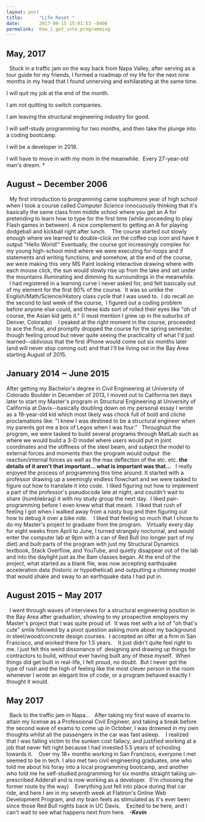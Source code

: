 ```yaml
---
layout: post
title:      "Life Reset "
date:       2017-09-15 15:01:53 -0400
permalink:  how_i_got_into_programming
---
```


## May, 2017
 
Stuck in a traffic jam on the way back from Napa Valley, after serving as a tour guide for my friends, I formed a roadmap of my life for the next nine months in my head that I found unnerving and exhilarating at the same time.

I will quit my job at the end of the month.

I am not quitting to switch companies. 

I am leaving the structural engineering industry for good.

I will self-study programming for two months, and then take the plunge into a coding bootcamp.

I will be a developer in 2018.  

I will have to move in with my mom in the meanwhile.  Every 27-year-old man's dream. * 

## August ~ December 2006
 
My first introduction to programming came sophomore year of high school when I took a course called *Computer Science* innocuously thinking that it's basically the same class from middle school where you get an A for pretending to learn how to type for the first time (while proceeding to play Flash games in between). A nice complement to getting an A for playing dodgeball and kickball right after lunch.  
 
The course started out slowly enough where we learned to double-click on the coffee cup icon and have it output "Hello World!" Eventually, the course got increasingly complex for my young high-school mind where we were executing for-loops and if statements and writing functions, and somehow, at the end of the course, we were making this very MS Paint looking interactive drawing where with each mouse click, the sun would slowly rise up from the lake and set under the mountains illuminating and dimming its surroundings in the meanwhile.   
 
I had registered in a learning curve I never asked for, and felt basically out of my element for the first 90% of the course.  It was so unlike the English/Math/Science/History class cycle that I was used to.  I do recall on the second to last week of the course,  I figured out a coding problem before anyone else could, and these kids sort of rolled their eyes like "oh of course, the Asian kid gets it." (I must mention I grew up in the suburbs of Denver, Colorado)  
 
I peaked at the right moment in the course, proceeded to ace the final, and promptly dropped the course for the spring semester, though feeling proud but never quite seeing the practicality of what I'd just learned--oblivious that the first iPhone would come out six months later (and will never stop coming out) and that I'll be living out in the Bay Area starting August of 2015. 
 
## January 2014 ~ June 2015

After getting my Bachelor's degree in Civil Engineering at University of Colorado Boulder in December of 2013, I moved out to California ten days later to start my Master's program in Structural Engineering at University of California at Davis--basically doubling down on my personal essay I wrote as a 19-year-old kid which most likely was chock full of bold and cliché proclamations like: "I knew I was destined to be a structural engineer when my parents got me a box of Legos when I was four." 
 
Throughout the program, we were tasked to build several programs through MatLab such as where we would build a 3-D model where users would put in joint coordinates and the stiffness of the steel beam, and subject the model to external forces and moments then the program would output  the reaction/internal forces as well as the max deflection of the etc. etc. **the details of it aren't that important… what is important was that…**
 
I really enjoyed the process of programming this time around. It started with a professor drawing up a seemingly endless flowchart and we were tasked to figure out how to translate it into code.  I liked figuring out how to implement a part of the professor's pseudocode late at night, and couldn't wait to share (humblebrag) it with my study group the next day.  I liked pair-programming before I even knew what that meant.  I liked that rush of feeling I got when I walked away from a nasty bug and then figuring out how to debug it over a bike ride.  
 
I liked that feeling so much that I chose to do my Master's project to graduate from the program.
 
Virtually every day for eight weeks from April to June, I turned strangely nocturnal, and would enter the computer lab at 9pm with a can of Red Bull (no longer part of my diet) and built parts of the program with just my Structural Dynamics textbook, Stack Overflow, and YouTube, and quietly disappear out of the lab and into the daylight just as the 8am classes began. At the end of the project, what started as a blank file, was now accepting earthquake acceleration data (historic or hypothetical) and outputting a chimney model that would shake and sway to an earthquake data I had put in.    
 
## August 2015 ~ May 2017
 
I went through waves of interviews for a structural engineering position in the Bay Area after graduation, showing to my prospective employers my Master's project that I was quite proud of.  It was met with a lot of "oh that's cute" smile followed by a pivot question asking more about my background in steel/wood/concrete design courses.  I accepted an offer at a firm in San Francisco, and worked there for 1.5 years.  
 
It just didn't quite feel right to me. I just felt this weird dissonance of  designing and drawing up things for contractors to build, without ever having built any of these myself.  When things did get built in real-life, I felt proud, no doubt.  But I never got the type of rush and the high of feeling like the most clever person in the room whenever I wrote an elegant line of code, or a program behaved exactly I thought it would.  
 
## May 2017
 
Back to the traffic jam in Napa…
 
After taking my first wave of exams to attain my license as a Professional Civil Engineer, and taking a break before the second wave of exams to come up in October, I was drowned in my own thoughts whilst all the passengers in the car was fast asleep.  
 
I realized that I was falling victim to the sunken cost fallacy, and justified working at a job that never felt right because I had invested 5.5 years of schooling towards it.  
 
Over my 18+ months working in San Francisco, everyone I met seemed to be in tech. I also met two civil engineering graduates, one who told me about his foray into a local programming bootcamp, and another who told me he self-studied programming for six months straight taking un-prescribed Adderall and is now working as a developer.  (I'm choosing the former route by the way)  
 
Everything just fell into place during that car ride, and here I am in my seventh week at Flatiron's Online Web Development Program, and my brain feels as stimulated as it's ever been since those Red Bull nights back in UC Davis.  
 
Excited to be here, and I can't wait to see what happens next from here.
 
***-Kevin***



